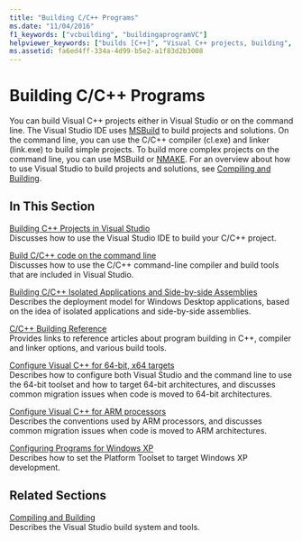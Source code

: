 ```yaml
---
title: "Building C/C++ Programs"
ms.date: "11/04/2016"
f1_keywords: ["vcbuilding", "buildingaprogramVC"]
helpviewer_keywords: ["builds [C++]", "Visual C++ projects, building", "projects [C++], building", "builds [C++], options", "Visual C++, build options"]
ms.assetid: fa6ed4ff-334a-4d99-b5e2-a1f83d2b3008
---
```

# Building C/C++ Programs

You can build Visual C++ projects either in Visual Studio or on the command line. The Visual Studio IDE uses [MSBuild](../build/msbuild-visual-cpp.md) to build projects and solutions. On the command line, you can use the C/C++ compiler (cl.exe) and linker (link.exe) to build simple projects. To build more complex projects on the command line, you can use MSBuild or [NMAKE](../build/nmake-reference.md). For an overview about how to use Visual Studio to build projects and solutions, see [Compiling and Building](/visualstudio/ide/compiling-and-building-in-visual-studio).

## In This Section

[Building C++ Projects in Visual Studio](building-cpp-projects-in-visual-studio.md)<br/>
Discusses how to use the Visual Studio IDE to build your C/C++ project.

[Build C/C++ code on the command line](../build/building-on-the-command-line.md)<br/>
Discusses how to use the C/C++ command-line compiler and build tools that are included in Visual Studio.

[Building C/C++ Isolated Applications and Side-by-side Assemblies](../build/building-c-cpp-isolated-applications-and-side-by-side-assemblies.md)<br/>
Describes the deployment model for Windows Desktop applications, based on the idea of isolated applications and side-by-side assemblies.

[C/C++ Building Reference](../build/reference/c-cpp-building-reference.md)<br/>
Provides links to reference articles about program building in C++, compiler and linker options, and various build tools.

[Configure Visual C++ for 64-bit, x64 targets](../build/configuring-programs-for-64-bit-visual-cpp.md)<br/>
Describes how to configure both Visual Studio and the command line to use the 64-bit toolset and how to target 64-bit architectures, and discusses common migration issues when code is moved to 64-bit architectures.

[Configure Visual C++ for ARM processors](../build/configuring-programs-for-arm-processors-visual-cpp.md)<br/>
Describes the conventions used by ARM processors, and discusses common migration issues when code is moved to ARM architectures.

[Configuring Programs for Windows XP](../build/configuring-programs-for-windows-xp.md)<br/>
Describes how to set the Platform Toolset to target Windows XP development.

## Related Sections

[Compiling and Building](/visualstudio/ide/compiling-and-building-in-visual-studio)<br/>
Describes the Visual Studio build system and tools.